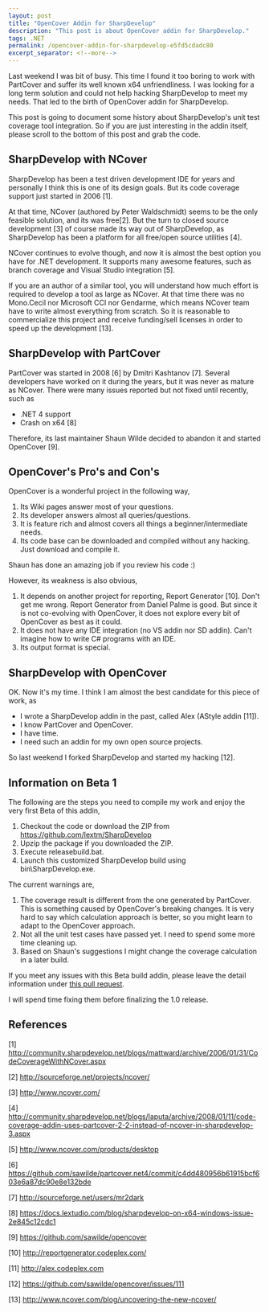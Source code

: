 ```yaml
---
layout: post
title: "OpenCover Addin for SharpDevelop"
description: "This post is about OpenCover addin for SharpDevelop."
tags: .NET
permalink: /opencover-addin-for-sharpdevelop-e5fd5cdadc80
excerpt_separator: <!--more-->
---
```

Last weekend I was bit of busy. This time I found it too boring to work with PartCover and suffer its well known x64 unfriendliness. I was looking for a long term solution and could not help hacking SharpDevelop to meet my needs. That led to the birth of OpenCover addin for SharpDevelop.

This post is going to document some history about SharpDevelop's unit test coverage tool integration. So if you are just interesting in the addin itself, please scroll to the bottom of this post and grab the code.
<!--more-->

## SharpDevelop with NCover

SharpDevelop has been a test driven development IDE for years and personally I think this is one of its design goals. But its code coverage support just started in 2006 [1].

At that time, NCover (authored by Peter Waldschmidt) seems to be the only feasible solution, and its was free[2]. But the turn to closed source development [3] of course made its way out of SharpDevelop, as SharpDevelop has been a platform for all free/open source utilities [4].

NCover continues to evolve though, and now it is almost the best option you have for .NET development. It supports many awesome features, such as branch coverage and Visual Studio integration [5].

If you are an author of a similar tool, you will understand how much effort is required to develop a tool as large as NCover. At that time there was no Mono.Cecil nor Microsoft CCI nor Gendarme, which means NCover team have to write almost everything from scratch. So it is reasonable to commercialize this project and receive funding/sell licenses in order to speed up the development [13].

## SharpDevelop with PartCover

PartCover was started in 2008 [6] by Dmitri Kashtanov [7]. Several developers have worked on it during the years, but it was never as mature as NCover. There were many issues reported but not fixed until recently, such as

* .NET 4 support
* Crash on x64 [8]

Therefore, its last maintainer Shaun Wilde decided to abandon it and started OpenCover [9].

## OpenCover's Pro's and Con's

OpenCover is a wonderful project in the following way,

1. Its Wiki pages answer most of your questions.
1. Its developer answers almost all queries/questions.
1. It is feature rich and almost covers all things a beginner/intermediate needs.
1. Its code base can be downloaded and compiled without any hacking. Just download and compile it.

Shaun has done an amazing job if you review his code :)

However, its weakness is also obvious,

1. It depends on another project for reporting, Report Generator [10]. Don't get me wrong. Report Generator from Daniel Palme is good. But since it is not co-evolving with OpenCover, it does not explore every bit of OpenCover as best as it could.
1. It does not have any IDE integration (no VS addin nor SD addin). Can't imagine how to write C# programs with an IDE.
1. Its output format is special.

## SharpDevelop with OpenCover

OK. Now it's my time. I think I am almost the best candidate for this piece of work, as

* I wrote a SharpDevelop addin in the past, called Alex (AStyle addin [11]).
* I know PartCover and OpenCover.
* I have time.
* I need such an addin for my own open source projects.

So last weekend I forked SharpDevelop and started my hacking [12].

## Information on Beta 1

The following are the steps you need to compile my work and enjoy the very first Beta of this addin,

1. Checkout the code or download the ZIP from https://github.com/lextm/SharpDevelop
1. Upzip the package if you downloaded the ZIP.
1. Execute releasebuild.bat.
1. Launch this customized SharpDevelop build using bin\SharpDevelop.exe.

The current warnings are,

1. The coverage result is different from the one generated by PartCover. This is something caused by OpenCover's breaking changes. It is very hard to say which calculation approach is better, so you might learn to adapt to the OpenCover approach.
1. Not all the unit test cases have passed yet. I need to spend some more time cleaning up.
1. Based on Shaun's suggestions I might change the coverage calculation in a later build.

If you meet any issues with this Beta build addin, please leave the detail information under [this pull request](https://github.com/icsharpcode/SharpDevelop/pull/27).

I will spend time fixing them before finalizing the 1.0 release.

## References

[1] http://community.sharpdevelop.net/blogs/mattward/archive/2006/01/31/CodeCoverageWithNCover.aspx

[2] http://sourceforge.net/projects/ncover/

[3] http://www.ncover.com/

[4] http://community.sharpdevelop.net/blogs/laputa/archive/2008/01/11/code-coverage-addin-uses-partcover-2-2-instead-of-ncover-in-sharpdevelop-3.aspx

[5] http://www.ncover.com/products/desktop

[6] https://github.com/sawilde/partcover.net4/commit/c4dd480956b61915bcf603e6a87dc90e8e132bde

[7] http://sourceforge.net/users/mr2dark

[8] https://docs.lextudio.com/blog/sharpdevelop-on-x64-windows-issue-2e845c12cdc1

[9] https://github.com/sawilde/opencover

[10] http://reportgenerator.codeplex.com/

[11] http://alex.codeplex.com

[12] https://github.com/sawilde/opencover/issues/111

[13] http://www.ncover.com/blog/uncovering-the-new-ncover/
